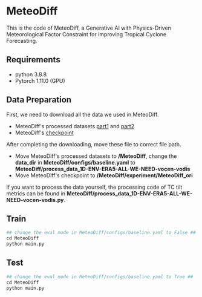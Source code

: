 # MeteoDiff
This is the code of MeteoDiff, a Generative AI with Physics-Driven Meteorological Factor Constraint for improving Tropical Cyclone Forecasting.

## Requirements 
* python 3.8.8
* Pytorch 1.11.0 (GPU)

## Data Preparation
First, we need to download all the data we used in MeteoDiff.
* MeteoDiff's processed datasets [part1](https://drive.google.com/file/d/1XpfByEZkZHAybXgB5p2YsR5KZhHrtVei/view?usp=drive_link) and [part2](https://drive.google.com/file/d/1aiJaUH035YOIbsS9Q1Y9GGmyKW1HiJU1/view?usp=drive_link)
* MeteoDiff's [checkpoint](https://drive.google.com/file/d/1H8RKJU_p1vFmIcP5gghg1BMB7oBJ8_zI/view?usp=drive_link)

After completing the downloading, move these file to correct file path.
* Move MeteoDiff's processed datasets to **/MeteoDiff**, change the **data_dir** in **MeteoDiff/configs/baseline.yaml** to **MeteoDiff/process_data_1D-ENV-ERA5-ALL-WE-NEED-vocen-vodis**
* Move MeteoDiff's checkpoint to **/MeteoDiff/experiment/MeteoDiff_ori**

If you want to process the data yourself, the processing code of TC tilt metrics can be found in **MeteoDiff/process_data_1D-ENV-ERA5-ALL-WE-NEED-vocen-vodis.py**.

## Train
```python
## change the eval_mode in MeteoDiff/configs/baseline.yaml to False ##
cd MeteoDiff
python main.py
```

## Test
```python
## change the eval_mode in MeteoDiff/configs/baseline.yaml to True ##
cd MeteoDiff
python main.py
```
